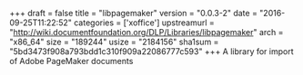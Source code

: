 +++
draft = false
title = "libpagemaker"
version = "0.0.3-2"
date = "2016-09-25T11:22:52"
categories = ['xoffice']
upstreamurl = "http://wiki.documentfoundation.org/DLP/Libraries/libpagemaker"
arch = "x86_64"
size = "189244"
usize = "2184156"
sha1sum = "5bd3473f908a793bdd1c310f909a22086777c593"
+++
A library for import of Adobe PageMaker documents